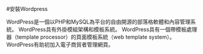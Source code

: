 #安裝Wordpress

WordPress是一個以PHP和MySQL為平台的自由開源的部落格軟體和內容管理系統。
WordPress具有外掛模組架構和模板系統。
WordPress具有一個帶模板處理器（template processor）的頁面模板系統（web template system）。
WordPress有助初加入電子商貿者管理網頁。
